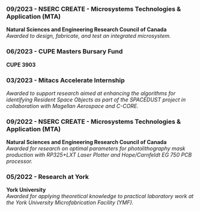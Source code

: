 ### 09/2023  - NSERC CREATE - Microsystems Technologies & Application (MTA) 
**Natural Sciences and Engineering Research Council of Canada**  
*Awarded to design, fabricate, and test an integrated microsystem.*  



### 06/2023  - CUPE Masters Bursary Fund 
**CUPE 3903**



### 03/2023  - Mitacs Accelerate Internship 
*Awarded to support research aimed at enhancing the algorithms for identifying Resident Space Objects as part of the SPACEDUST project in collaboration with Magellan Aerospace and C-CORE.*  



### 09/2022  - NSERC CREATE - Microsystems Technologies & Application (MTA)
**Natural Sciences and Engineering Research Council of Canada**  
*Awarded for research on optimal parameters for photolithography mask production with RP325+LXT Laser Plotter and Hope/Carnfeldt EG 750 PCB processor.*  




### 05/2022  - Research at York
**York University**  
*Awarded for applying theoretical knowledge to practical laboratory work at the York University Microfabrication Facility (YMF).*  

